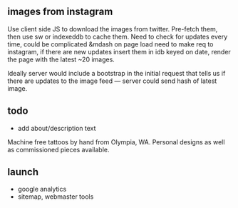 ## images from instagram

Use client side JS to download the images from twitter. Pre-fetch them, then use sw or indexeddb to cache them. Need to check for updates every time, could be complicated &mdash on page load need to make req to instagram, if there are new updates insert them in idb keyed on date, render the page with the latest ~20 images.

Ideally server would include a bootstrap in the initial request that tells us if there are updates to the image feed &mdash; server could send hash of latest image.

## todo

* add about/description text

Machine free tattoos by hand from Olympia, WA. Personal designs as well as commissioned pieces available. 

## launch
* google analytics
* sitemap, webmaster tools
